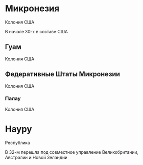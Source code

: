 # Микронезия

Колония США

В начале 30-х в составе США

## Гуам

Колония США

## Федеративные Штаты Микронезии

Колония США

### Палау

Колония США

# Науру

Республика

В 32-м перешла под совместное управление Великобритании, Австралии и Новой Зеландии
